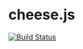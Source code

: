 cheese.js
=====================

[![Build Status](https://travis-ci.org/mmiszy/cheese.js.png)](https://travis-ci.org/mmiszy/cheese.js)